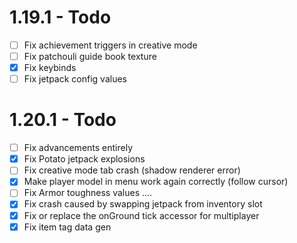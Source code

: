 # 1.19.1 - Todo

- [ ] Fix achievement triggers in creative mode
- [ ] Fix patchouli guide book texture
- [x] Fix keybinds
- [ ] Fix jetpack config values

# 1.20.1 - Todo

- [ ] Fix advancements entirely
- [x] Fix Potato jetpack explosions
- [ ] Fix creative mode tab crash (shadow renderer error)
- [x] Make player model in menu work again correctly (follow cursor)
- [ ] Fix Armor toughness values ....
- [x] Fix crash caused by swapping jetpack from inventory slot
- [x] Fix or replace the onGround tick accessor for multiplayer
- [x] Fix item tag data gen
